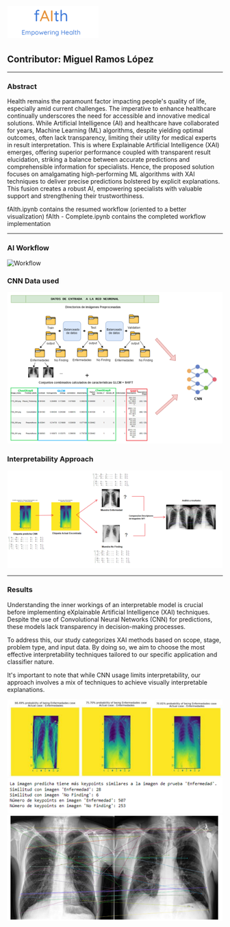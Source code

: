# ![fAIth](assets/fAIth_logo.png)

## Contributor: Miguel Ramos López

---
### Abstract
Health remains the paramount factor impacting people's quality of life, especially amid current challenges. The imperative to enhance healthcare continually underscores the need for accessible and innovative medical solutions. 
While Artificial Intelligence (AI) and healthcare have collaborated for years, Machine Learning (ML) algorithms, despite yielding optimal outcomes, often lack transparency, limiting their utility for medical experts in result interpretation. This is where Explainable Artificial Intelligence (XAI) emerges, offering superior performance coupled with transparent result elucidation, striking a balance between accurate predictions and comprehensible information for specialists.
Hence, the proposed solution focuses on amalgamating high-performing ML algorithms with XAI techniques to deliver precise predictions bolstered by explicit explanations. This fusion creates a robust AI, empowering specialists with valuable support and strengthening their trustworthiness.

fAIth.ipynb contains the resumed workflow (oriented to a better visualization) 
fAIth - Complete.ipynb contains the completed workflow implementation

---
### AI Workflow

![Workflow](assets/visual.png)

### CNN Data used

![Workflow](assets/ApproachCNNData.png)

### Interpretability Approach

![Workflow](assets/ApproachResults1.png)

---
### Results
Understanding the inner workings of an interpretable model is crucial before implementing eXplainable Artificial Intelligence (XAI) techniques. Despite the use of Convolutional Neural Networks (CNN) for predictions, these models lack transparency in decision-making processes.

To address this, our study categorizes XAI methods based on scope, stage, problem type, and input data. By doing so, we aim to choose the most effective interpretability techniques tailored to our specific application and classifier nature.

It's important to note that while CNN usage limits interpretability, our approach involves a mix of techniques to achieve visually interpretable explanations.

![Workflow](assets/ApproachResults2.png)
![Workflow](assets/ApproachResults3.png)
![Workflow](assets/ApproachResults4.png)
